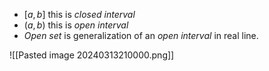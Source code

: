 - $[a,b]$ this is *closed interval*
- $(a,b)$ this is *open interval*
- _Open set_ is generalization of an _open interval_ in real line. 

![[Pasted image 20240313210000.png]]
